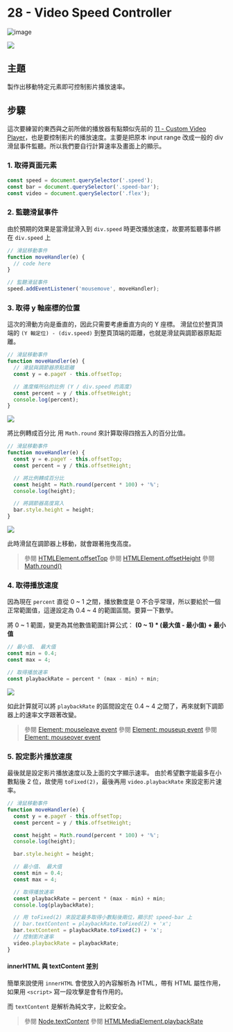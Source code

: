 # 28 - Video Speed Controller

![image](https://img.shields.io/badge/JavaScript-exercise-F0DB4F.svg)

![](https://images2.imgbox.com/6a/c7/Vyx1LMXT_o.jpg)

## 主題

製作出移動特定元素即可控制影片播放速率。

## 步驟

這次要練習的東西與之前所做的播放器有點類似先前的 [11 - Custom Video Player](https://github.com/jedchang/JavaScript30/tree/master/11-Custom.Video.Player)，也是要控制影片的播放速度。主要是把原本 input range 改成一般的 div 滑鼠事件監聽。所以我們要自行計算速率及畫面上的顯示。

### 1. 取得頁面元素

```js
const speed = document.querySelector('.speed');
const bar = document.querySelector('.speed-bar');
const video = document.querySelector('.flex');
```

### 2. 監聽滑鼠事件

由於預期的效果是當滑鼠滑入到 `div.speed` 時更改播放速度，故要將監聽事件綁在 `div.speed` 上

```js
// 滑鼠移動事件
function moveHandler(e) {
  // code here
}

// 監聽滑鼠事件
speed.addEventListener('mousemove', moveHandler);
```

### 3. 取得 y 軸座標的位置

這次的滑動方向是垂直的，因此只需要考慮垂直方向的 Y 座標。
滑鼠位於整頁頂端的 `(Y 軸定位) - (div.speed)` 到整頁頂端的距離，也就是滑鼠與調節器原點距離。

```js
// 滑鼠移動事件
function moveHandler(e) {
  // 滑鼠與調節器原點距離
  const y = e.pageY - this.offsetTop;

  // 進度條所佔的比例 (Y / div.speed 的高度)
  const percent = y / this.offsetHeight;
  console.log(percent);
}
```

![](https://images2.imgbox.com/d2/15/hyZ2PO50_o.jpg)

將比例轉成百分比 用 `Math.round` 來計算取得四捨五入的百分比值。

```js
// 滑鼠移動事件
function moveHandler(e) {
  const y = e.pageY - this.offsetTop;
  const percent = y / this.offsetHeight;

  // 將比例轉成百分比
  const height = Math.round(percent * 100) + '%';
  console.log(height);

  // 將調節器高度寫入
  bar.style.height = height;
}
```

![](https://images2.imgbox.com/57/e3/KaHfho75_o.jpg)

此時滑鼠在調節器上移動，就會跟著拖曳高度。

> 參閱 [HTMLElement.offsetTop](https://developer.mozilla.org/zh-CN/docs/Web/API/HTMLElement/offsetTop)
> 參閱 [HTMLElement.offsetHeight](https://developer.mozilla.org/zh-CN/docs/Web/API/HTMLElement/offsetHeight)
> 參閱 [Math.round()](https://developer.mozilla.org/zh-TW/docs/Web/JavaScript/Reference/Global_Objects/Math/round)

### 4. 取得播放速度

因為現在 `percent` 直從 0 ~ 1 之間，播放數度是 0 不合乎常理，所以要給於一個正常範圍值，這邊設定為 0.4 ~ 4 的範圍區間。要算一下數學。

將 0 ~ 1 範圍，變更為其他數值範圍計算公式： **(0 ~ 1) \* (最大值 - 最小值) + 最小值**

```js
// 最小值、 最大值
const min = 0.4;
const max = 4;

// 取得播放速率
const playbackRate = percent * (max - min) + min;
```

![](https://images2.imgbox.com/98/c2/OKVc2vwK_o.jpg)

如此計算就可以將 `playbackRate` 的區間設定在 0.4 ~ 4 之間了，再來就剩下調節器上的速率文字跟著改變。

> 參閱 [Element: mouseleave event](https://developer.mozilla.org/zh-CN/docs/Web/API/Element/mouseleave_event)
> 參閱 [Element: mouseup event](https://developer.mozilla.org/zh-CN/docs/Web/API/Element/mouseup_event)
> 參閱 [Element: mouseover event](https://developer.mozilla.org/zh-CN/docs/Web/API/Element/mouseover_event)

### 5. 設定影片播放速度

最後就是設定影片播放速度以及上面的文字顯示速率。
由於希望數字能最多在小數點後 2 位，故使用 `toFixed(2)`，最後再用 `video.playbackRate` 來設定影片速率。

```js
// 滑鼠移動事件
function moveHandler(e) {
  const y = e.pageY - this.offsetTop;
  const percent = y / this.offsetHeight;

  const height = Math.round(percent * 100) + '%';
  console.log(height);

  bar.style.height = height;

  // 最小值、 最大值
  const min = 0.4;
  const max = 4;

  // 取得播放速率
  const playbackRate = percent * (max - min) + min;
  console.log(playbackRate);

  // 用 toFixed(2) 來設定最多取得小數點後兩位，顯示於 speed-bar 上
  // bar.textContent = playbackRate.toFixed(2) + 'x';
  bar.textContent = playbackRate.toFixed(2) + 'x';
  // 控制影片速率
  video.playbackRate = playbackRate;
}
```

#### innerHTML 與 textContent 差別

簡單來說使用 `innerHTML` 會使放入的內容解析為 HTML，帶有 HTML 屬性作用，如果用 `<script>` 寫一段攻擊是會有作用的。

而 `textContent` 是解析為純文字，比較安全。

> 參閱 [Node.textContent](https://developer.mozilla.org/zh-CN/docs/Web/API/Node/textContent)
> 參閱 [HTMLMediaElement.playbackRate](https://developer.mozilla.org/zh-CN/docs/Web/API/HTMLMediaElement/playbackRate)
